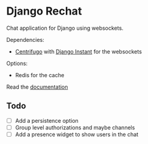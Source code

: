 # Django Rechat

Chat application for Django using websockets.

Dependencies:

- [Centrifugo](https://github.com/centrifugal/centrifugo) with 
[Django Instant](https://github.com/synw/django-instant) for the websockets

Options:

- Redis for the cache

Read the [documentation](http://django-rechat.readthedocs.io/en/latest/)

## Todo

- [ ] Add a persistence option
- [ ] Group level authorizations and maybe channels
- [ ] Add a presence widget to show users in the chat
